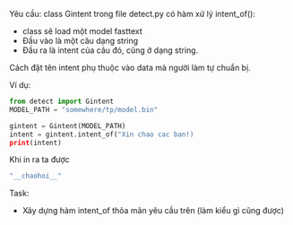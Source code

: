Yêu cầu: class Gintent trong file detect.py có hàm xử lý intent_of():
- class sẽ load một model fasttext
- Đầu vào là một câu dạng string
- Đầu ra là intent của câu đó, cũng ở dạng string.

Cách đặt tên intent phụ thuộc vào data mà người làm tự chuẩn bị.

Ví dụ: 
```python
from detect import Gintent
MODEL_PATH = "somewhere/tp/model.bin"

gintent = Gintent(MODEL_PATH)
intent = gintent.intent_of("Xin chao cac ban!)
print(intent)
```  
Khi in ra ta được  
```bash
"__chaohoi__"
```  
 Task:
 - Xây dựng hàm intent_of thỏa mãn yêu cầu trên (làm kiểu gì cũng được)
